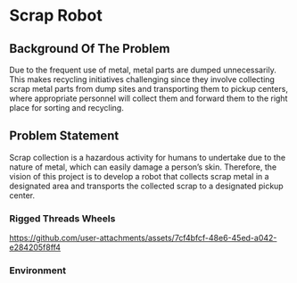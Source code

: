 # Scrap Robot

## Background Of The Problem
Due to the frequent use of metal, metal parts are dumped unnecessarily. This makes recycling initiatives challenging since they involve collecting scrap metal parts from dump sites and transporting them to pickup centers, where appropriate personnel will collect them and forward them to the right place for sorting and recycling.

## Problem Statement
Scrap collection is a hazardous activity for humans to undertake due to the nature of metal, which can easily damage a person’s skin. Therefore, the vision of this project is to develop a robot that collects scrap metal in a designated area and transports the collected scrap to a designated pickup center.

### Rigged Threads Wheels


https://github.com/user-attachments/assets/7cf4bfcf-48e6-45ed-a042-e284205f8ff4

### Environment
